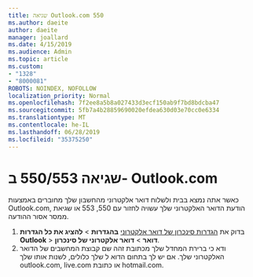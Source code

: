 ```yaml
---
title: שגיאה Outlook.com 550
ms.author: daeite
author: daeite
manager: joallard
ms.date: 4/15/2019
ms.audience: Admin
ms.topic: article
ms.custom:
- "1328"
- "8000081"
ROBOTS: NOINDEX, NOFOLLOW
localization_priority: Normal
ms.openlocfilehash: 7f2ee8a5b8a027433d3ecf150ab9f7bd8bdcba47
ms.sourcegitcommit: 5fb7a4b28859690020efdea630d03e70cc0e6334
ms.translationtype: MT
ms.contentlocale: he-IL
ms.lasthandoff: 06/28/2019
ms.locfileid: "35375250"
---
```

# <a name="error-550553-in-outlookcom"></a>שגיאה 550/553 ב- Outlook.com

כאשר אתה נמצא בבית ולשלוח דואר אלקטרוני מהחשבון שלך מחוברים באמצעות Outlook.com, הודעת הדואר האלקטרוני שלך עשויה לחזור עם 550, 553 או שגיאת ממסר אסור ההודעה.

1. בדוק את [הגדרות סינכרון של דואר אלקטרוני](https://go.microsoft.com/fwlink/?linkid=2031283) **בהגדרות** > **להציג את כל הגדרות Outlook** > **דואר** > **דואר אלקטרוני של סינכרון**.
1. ודא כי ברירת המחדל שלך מכתובת זהה שם קבוצת המחשבים של הדואר האלקטרוני שלך. אם יש לך בתחום הדוא ל שלך כלולים, לשנות אותו שלך outlook.com, live.com או כתובת hotmail.com.
